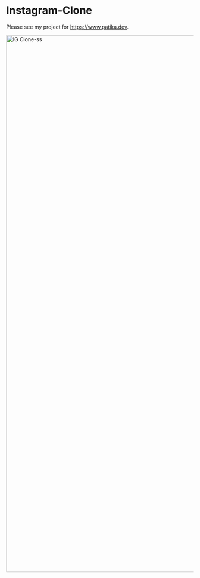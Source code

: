 # Instagram-Clone

Please see my project for https://www.patika.dev.

<img width="1440" alt="IG Clone-ss" src="https://user-images.githubusercontent.com/98915729/193043515-7f8f94f8-747f-4ed5-9acc-173ebbde85e1.png">
